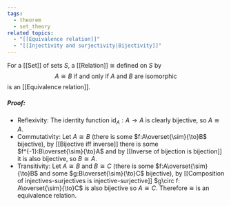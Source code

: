 ```yaml
---
tags:
  - theorem
  - set_theory
related topics:
  - "[[Equivalence relation]]"
  - "[[Injectivity and surjectivity|Bijectivity]]"
---
```

For a [[Set]] of sets $S$, a [[Relation]] $\cong$ defined on $S$ by$$
A\cong B\ \text{if and only if $A$ and $B$ are isomorphic}
$$is an [[Equivalence relation]].
##### Proof:
- Reflexivity:
	The identity function $\operatorname{id}_A:A\to A$ is clearly bijective, so $A\cong A$.
- Commutativity:
	Let $A\cong B$ (there is some $f:A\overset{\sim}{\to}B$ bijective), by [[Bijective iff inverse]] there is some $f^{-1}:B\overset{\sim}{\to}A$ and by [[Inverse of bijection is bijection]] it is also bijective, so $B\cong A$.
- Transitivity:
	Let $A\cong B$ and $B\cong C$ (there is some $f:A\overset{\sim}{\to}B$ and some $g:B\overset{\sim}{\to}C$ bijective), by [[Composition of injectives-surjectives is injective-surjective]] $g\circ f: A\overset{\sim}{\to}C$ is also bijective so $A\cong C$.
Therefore $\cong$ is an equivalence relation.